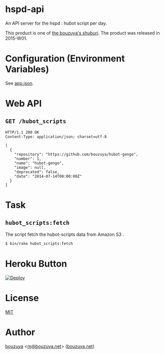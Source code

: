 # hspd-api

An API server for the hspd : hubot script per day.

This product is one of [the bouzuya's shuburi][shuburi]. The product was released in 2015-W01.

# Configuration (Environment Variables)

See [app.json](app.json).

# Web API

## `GET /hubot_scripts`

```
HTTP/1.1 200 OK
Content-Type: application/json; charset=utf-8

[
  {
    "repository": "https://github.com/bouzuya/hubot-gengo",
    "number": 1,
    "name": "hubot-gengo",
    "image": null,
    "deprecated": false,
    "date": "2014-07-14T00:00:00Z"
  }
]
```

# Task

## `hubot_scripts:fetch`

The script fetch the hubot-scripts data from Amazon S3 .

```bash
$ bin/rake hubot_scripts:fetch
```

# Heroku Button

[![Deploy](https://www.herokucdn.com/deploy/button.png)](https://heroku.com/deploy)

# License

[MIT](LICENSE)

# Author

[bouzuya][] &lt;[m@bouzuya.net][email]&gt; ([bouzuya.net][url])

[shuburi]: http://shuburi.org/
[bouzuya]: https://github.com/bouzuya/
[email]: mailto:m@bouzuya.net
[url]: http://bouzuya.net

